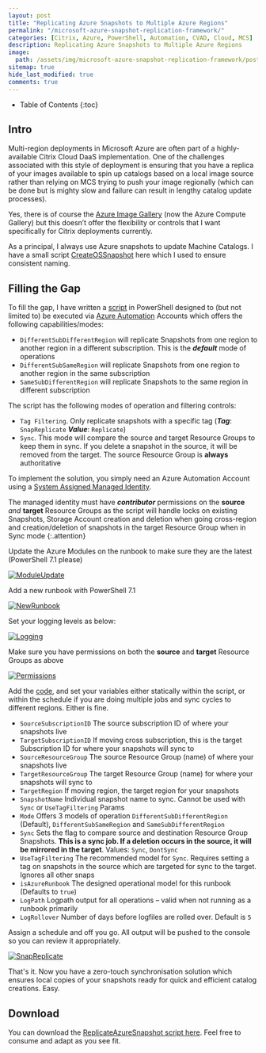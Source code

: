 ```yaml
---
layout: post
title: "Replicating Azure Snapshots to Multiple Azure Regions"
permalink: "/microsoft-azure-snapshot-replication-framework/"
categories: [Citrix, Azure, PowerShell, Automation, CVAD, Cloud, MCS]
description: Replicating Azure Snapshots to Multiple Azure Regions
image:
  path: /assets/img/microsoft-azure-snapshot-replication-framework/post_default_image.jpg
sitemap: true
hide_last_modified: true
comments: true
---
```


<!--excerpt-->
-  Table of Contents
{:toc}

## Intro

Multi-region deployments in Microsoft Azure are often part of a highly-available Citrix Cloud DaaS implementation. One of the challenges associated with this style of deployment is ensuring that you have a replica of your images available to spin up catalogs based on a local image source rather than relying on MCS trying to push your image regionally (which can be done but is mighty slow and failure can result in lengthy catalog update processes).

Yes, there is of course the [Azure Image Gallery](https://docs.microsoft.com/en-us/azure/virtual-machines/shared-image-galleries) (now the Azure Compute Gallery) but this doesn’t offer the flexibility or controls that I want specifically for Citrix deployments currently.

As a principal, I always use Azure snapshots to update Machine Catalogs. I have a small script [CreateOSSnapshot](https://github.com/JamesKindon/Citrix/blob/master/Azure/CreateOSSnapshot.ps1) here which I used to ensure consistent naming.

## Filling the Gap

To fill the gap, I have written a [script](https://github.com/JamesKindon/Azure/blob/master/ReplicateAzureSnapshot.ps1) in PowerShell designed to (but not limited to) be executed via [Azure Automation](https://docs.microsoft.com/en-us/azure/automation/overview) Accounts which offers the following capabilities/modes:

-  `DifferentSubDifferentRegion` will replicate Snapshots from one region to another region in a different subscription. This is the ***default*** mode of operations
-  `DifferentSubSameRegion` will replicate Snapshots from one region to another region in the same subscription
-  `SameSubDifferentRegion` will replicate Snapshots to the same region in different subscription

The script has the following modes of operation and filtering controls:

-  `Tag Filtering`. Only replicate snapshots with a specific tag (***Tag***: `SnapReplicate` ***Value***: `Replicate`)
-  `Sync`. This mode will compare the source and target Resource Groups to keep them in sync. If you delete a snapshot in the source, it will be removed from the target. The source Resource Group is **always** authoritative

To implement the solution, you simply need an Azure Automation Account using a [System Assigned Managed Identity](https://jkindon.com/migrate-azure-runbook-runas-to-system-assigned-managed-identity/).

The managed identity must have ***contributor*** permissions on the **source** *and* **target** Resource Groups as the script will handle locks on existing Snapshots, Storage Account creation and deletion when going cross-region and creation/deletion of snapshots in the target Resource Group when in Sync mode
{:.attention}

Update the Azure Modules on the runbook to make sure they are the latest (PowerShell 7.1 please)

[![ModuleUpdate]({{site.baseurl}}/assets/img/microsoft-azure-snapshot-replication-framework/ModuleUpdate.png)]({{site.baseurl}}/assets/img/microsoft-azure-snapshot-replication-framework/ModuleUpdate.png)

Add a new runbook with PowerShell 7.1

[![NewRunbook]({{site.baseurl}}/assets/img/microsoft-azure-snapshot-replication-framework/NewRunbook.png)]({{site.baseurl}}/assets/img/microsoft-azure-snapshot-replication-framework/NewRunbook.png)

Set your logging levels as below:

[![Logging]({{site.baseurl}}/assets/img/microsoft-azure-snapshot-replication-framework/Logging.png)]({{site.baseurl}}/assets/img/microsoft-azure-snapshot-replication-framework/Logging.png)

Make sure you have permissions on both the **source** and **target** Resource Groups as above

[![Permissions]({{site.baseurl}}/assets/img/microsoft-azure-snapshot-replication-framework/Permissions.png)]({{site.baseurl}}/assets/img/microsoft-azure-snapshot-replication-framework/Permissions.png)

Add the [code](https://github.com/JamesKindon/Azure/blob/master/ReplicateAzureSnapshot.ps1), and set your variables either statically within the script, or within the schedule if you are doing multiple jobs and sync cycles to different regions. Either is fine.

-  `SourceSubscriptionID` The source subscription ID of where your snapshots live
-  `TargetSubscriptionID` If moving cross subscription, this is the target Subscription ID for where your snapshots will sync to
-  `SourceResourceGroup` The source Resource Group (name) of where your snapshots live
-  `TargetResourceGroup` The target Resource Group (name) for where your snapshots will sync to
-  `TargetRegion` If moving region, the target region for your snapshots
-  `SnapshotName` Individual snapshot name to sync. Cannot be used with `Sync` or `UseTagFiltering` Params
-  `Mode` Offers 3 models of operation `DifferentSubDifferentRegion` (Default), `DifferentSubSameRegion` and `SameSubDifferentRegion`
-  `Sync` Sets the flag to compare source and destination Resource Group Snapshots. **This is a sync job. If a deletion occurs in the source, it will be mirrored in the target**. Values: `Sync`, `DontSync`
-  `UseTagFiltering` The recommended model for `Sync`. Requires setting a tag on snapshots in the source which are targeted for sync to the target. Ignores all other snaps
-  `isAzureRunbook` The designed operational model for this runbook (Defaults to `true`)
-  `LogPath` Logpath output for all operations – valid when not running as a runbook primarily
-  `LogRollover` Number of days before logfiles are rolled over. Default is `5`

Assign a schedule and off you go. All output will be pushed to the console so you can review it appropriately.

[![SnapReplicate]({{site.baseurl}}/assets/img/microsoft-azure-snapshot-replication-framework/SnapReplicate.png)]({{site.baseurl}}/assets/img/microsoft-azure-snapshot-replication-framework/SnapReplicate.png)

That's it. Now you have a zero-touch synchronisation solution which ensures local copies of your snapshots ready for quick and efficient catalog creations. Easy.

## Download

You can download the [ReplicateAzureSnapshot script here](https://github.com/JamesKindon/Azure/blob/master/ReplicateAzureSnapshot.ps1). Feel free to consume and adapt as you see fit.
